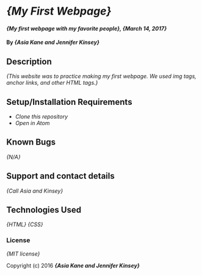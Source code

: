 # _{My First Webpage}_

#### _{My first webpage with my favorite people}, {March 14, 2017}_

#### By _**{Asia Kane and Jennifer Kinsey}**_

## Description

_{This website was to practice making my first webpage.  We used img tags, anchor links, and other HTML tags.}_

## Setup/Installation Requirements

* _Clone this repository_
* _Open in Atom_


## Known Bugs

_{N/A}_

## Support and contact details

_{Call Asia and Kinsey}_

## Technologies Used

_{HTML}_
_{CSS}_

### License

*{MIT license}*

Copyright (c) 2016 **_{Asia Kane and Jennifer Kinsey}_**
